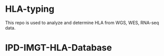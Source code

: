 # HLA-typing

This repo is used to analyze and determine HLA from WGS, WES, RNA-seq data.
# IPD-IMGT-HLA-Database

